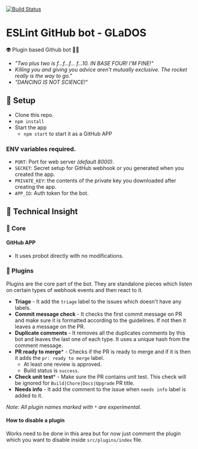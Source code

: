 [![Build Status](https://travis-ci.org/eslint/eslint-github-bot.svg?branch=master)](https://travis-ci.org/eslint/eslint-github-bot)

ESLint GitHub bot - GLaDOS
==========================

:alien: Plugin based Github bot :guardsman:

* _"Two plus two is f…f…f… f…10. IN BASE FOUR! I'M FINE!"_
* _Killing you and giving you advice aren't mutually exclusive. The rocket really is the way to go."_
* _"DANCING IS NOT SCIENCE!"_

## :wrench: Setup

* Clone this repo.
* `npm install`
* Start the app
    * `npm start` to start it as a GitHub APP

### ENV variables required.

* `PORT`: Port for web server _(default 8000)_.
* `SECRET`: Secret setup for GitHub webhook or you generated when you created the app.
* `PRIVATE_KEY`: the contents of the private key you downloaded after creating the app.
* `APP_ID`: Auth token for the bot.

## :sunrise_over_mountains: Technical Insight

### :game_die: Core

#### GitHub APP

* It uses probot directly with no modifications.

### :electric_plug: Plugins

Plugins are the core part of the bot. They are standalone pieces which listen on certain types of webhook events and then react to it.

* **Triage** - It add the `triage` label to the issues which doesn't have any labels.
* **Commit message check** - It checks the first commit message on PR and make sure it is formatted according to the guidelines. If not then it leaves a message on the PR.
* **Duplicate comments** - It removes all the duplicates comments by this bot and leaves the last one of each type. It uses a unique hash from the comment message.
* **PR ready to merge*** - Checks if the PR is ready to merge and if it is then it adds the `pr: ready to merge` label.
    * At least one review is approved.
    * Build status is `success`.
* **Check unit test*** - Make sure the PR contains unit test. This check will be ignored for `Build|Chore|Docs|Upgrade` PR title.
* **Needs info** - It add the comment to the issue when `needs info` label is added to it.

_Note: All plugin names marked with `*` are experimental._

#### How to disable a plugin

Works need to be done in this area but for now just comment the plugin which you want to disable inside `src/plugins/index` file.
